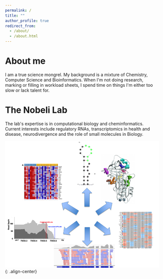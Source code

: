 ```yaml
---
permalink: /
title: ""
author_profile: true
redirect_from: 
  - /about/
  - /about.html
---
```



About me
========
I am a true science mongrel. My background is a mixture of Chemistry, Computer Science and Bioinformatics. When I'm not doing research, marking or filling in workload sheets, I spend time on things I'm either too slow or lack talent for. 


The Nobeli Lab
==============
The lab's expertise is in computational biology and cheminformatics. Current interests include regulatory RNAs, transcriptomics in health and disease, neurodivergence and the role of small molecules in Biology.


![image-center](/images/one_slide_research.png){: .align-center}

